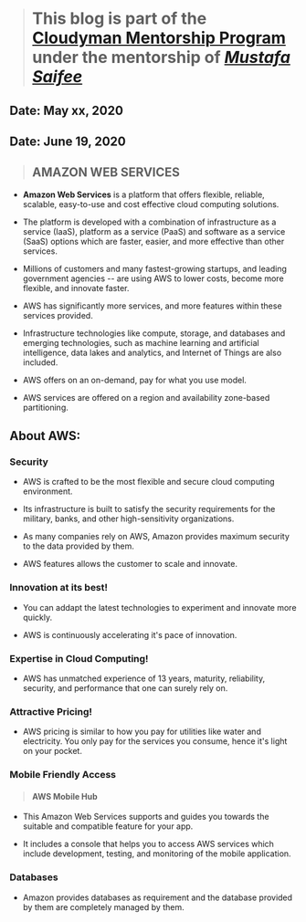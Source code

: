> # This blog is part of the **[Cloudyman Mentorship Program](https://t.co/78sRvCvYiO?amp=1)** under the mentorship of *[Mustafa Saifee](https://www.linkedin.com/in/saifeemustafaq/)*

## Date: May xx, 2020

## Date: June 19, 2020

>## AMAZON WEB SERVICES

 - ****Amazon Web Services**** is a platform that offers flexible, reliable, scalable, easy-to-use and cost effective cloud computing solutions. 

 - The platform is developed with a combination of infrastructure as a service (IaaS), platform as a service (PaaS) and software as a service (SaaS) options which are faster, easier, and more effective than other services. 

 - Millions of customers and many fastest-growing startups, and leading government agencies -- are using AWS to lower costs, become more flexible, and innovate faster. 

 - AWS has significantly more services, and more features within these services provided. 

 - Infrastructure technologies like compute, storage, and databases and emerging technologies, such as machine learning and artificial intelligence, data lakes and analytics, and Internet of Things are also included. 

 - AWS offers on an on-demand, pay for what you use model. 

 - AWS services are offered on a region and availability zone-based partitioning. 

## About AWS:

### Security

 - AWS is crafted to be the most flexible and secure cloud computing environment. 

 - Its infrastructure is built to satisfy the security requirements for the military, banks, and other high-sensitivity organizations. 

 - As many companies rely on AWS, Amazon provides maximum security to the data provided by them. 

 - AWS features allows the customer to scale and innovate. 

### Innovation at its best! 

 - You can addapt the latest technologies to experiment and innovate more quickly. 

 - AWS is continuously accelerating it's pace of innovation. 

### Expertise in Cloud Computing! 

 - AWS has unmatched experience of 13 years, maturity, reliability, security, and performance that one can surely rely on. 

### Attractive Pricing! 

 - AWS pricing is similar to how you pay for utilities like water and electricity. You only pay for the services you consume, hence it's light on your pocket. 

### Mobile Friendly Access

>#### AWS Mobile Hub

 - This Amazon Web Services supports and guides you towards the suitable and compatible feature for your app. 

 - It includes a console that helps you to access AWS services which include development, testing, and monitoring of the mobile application. 

### Databases

 - Amazon provides databases as requirement and the database provided by them are completely managed by them. 

